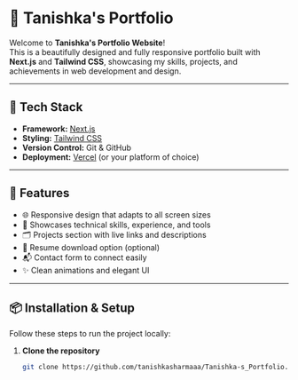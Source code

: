 # 🌟 Tanishka's Portfolio

Welcome to **Tanishka's Portfolio Website**!  
This is a beautifully designed and fully responsive portfolio built with **Next.js** and **Tailwind CSS**, showcasing my skills, projects, and achievements in web development and design.

---

## 🔧 Tech Stack

- **Framework:** [Next.js](https://nextjs.org/)
- **Styling:** [Tailwind CSS](https://tailwindcss.com/)
- **Version Control:** Git & GitHub
- **Deployment:** [Vercel](https://vercel.com/) (or your platform of choice)

---

## 🚀 Features

- 🌐 Responsive design that adapts to all screen sizes
- 🧠 Showcases technical skills, experience, and tools
- 🗂️ Projects section with live links and descriptions
- 📄 Resume download option (optional)
- 📬 Contact form to connect easily
- ✨ Clean animations and elegant UI

---

## 📦 Installation & Setup

Follow these steps to run the project locally:

1. **Clone the repository**
   ```bash
   git clone https://github.com/tanishkasharmaaa/Tanishka-s_Portfolio.git

